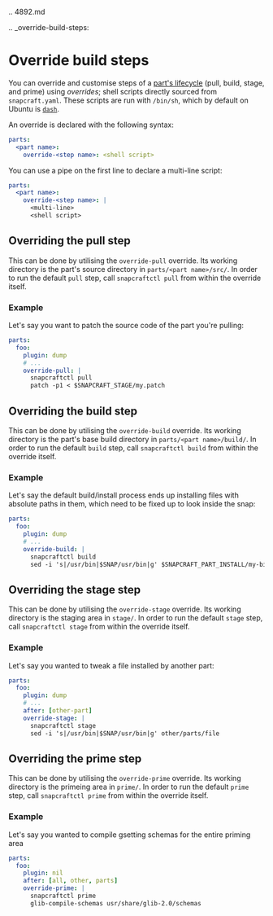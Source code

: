 .. 4892.md

.. _override-build-steps:

# Override build steps

You can override and customise steps of a [part's lifecycle](parts-lifecycle.md) (pull, build, stage, and prime) using _overrides_; shell scripts directly sourced from `snapcraft.yaml`. These scripts are run with `/bin/sh`, which by default on Ubuntu is [`dash`](https://en.wikipedia.org/wiki/Almquist_shell).

An override is declared with the following syntax:

```yaml
parts:
  <part name>:
    override-<step name>: <shell script>
```

You can use a pipe on the first line to declare a multi-line script:

```yaml
parts:
  <part name>:
    override-<step name>: |
      <multi-line>
      <shell script>
```

<h2 id='override-build-steps-heading--overriding-the-pull-step'>Overriding the pull step</h2>

This can be done by utilising the `override-pull` override. Its working directory is the part's source directory in `parts/<part name>/src/`. In order to run the default `pull` step, call `snapcraftctl pull` from within the override itself.

### Example

Let's say you want to patch the source code of the part you're pulling:

```yaml
parts:
  foo:
    plugin: dump
    # ...
    override-pull: |
      snapcraftctl pull
      patch -p1 < $SNAPCRAFT_STAGE/my.patch
```

<h2 id='override-build-steps-heading--overriding-the-build-step'>Overriding the build step</h2>

This can be done by utilising the `override-build` override. Its working directory is the part's base build directory in `parts/<part name>/build/`. In order to run the default `build` step, call `snapcraftctl build` from within the override itself.

### Example

Let's say the default build/install process ends up installing files with absolute paths in them, which need to be fixed up to look inside the snap:

```yaml
parts:
  foo:
    plugin: dump
    # ...
    override-build: |
      snapcraftctl build
      sed -i 's|/usr/bin|$SNAP/usr/bin|g' $SNAPCRAFT_PART_INSTALL/my-bin-artifact.sh
```

<h2 id='override-build-steps-heading--overriding-the-stage-step'>Overriding the stage step</h2>

This can be done by utilising the `override-stage` override. Its working directory is the staging area in `stage/`. In order to run the default `stage` step, call `snapcraftctl stage` from within the override itself.

### Example

Let's say you wanted to tweak a file installed by another part:

```yaml
parts:
  foo:
    plugin: dump
    # ...
    after: [other-part]
    override-stage: |
      snapcraftctl stage
      sed -i 's|/usr/bin|$SNAP/usr/bin|g' other/parts/file
```

<h2 id='override-build-steps-heading--overriding-the-prime-step'>Overriding the prime step</h2>

This can be done by utilising the `override-prime` override. Its working directory is the primeing area in `prime/`. In order to run the default `prime` step, call `snapcraftctl prime` from within the override itself.

### Example

Let's say you wanted to compile gsetting schemas for the entire priming area

```yaml
parts:
  foo:
    plugin: nil
    after: [all, other, parts]
    override-prime: |
      snapcraftctl prime
      glib-compile-schemas usr/share/glib-2.0/schemas
```